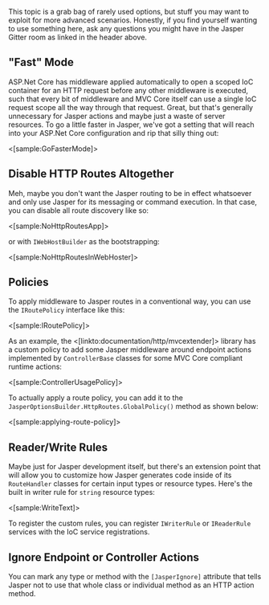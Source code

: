 <!--title:Advanced HTTP Configuration-->

This topic is a grab bag of rarely used options, but stuff you may want to exploit for more advanced scenarios. Honestly, if you find yourself
wanting to use something here, ask any questions you might have in the Jasper Gitter room as linked in the header above.


## "Fast" Mode

ASP.Net Core has middleware applied automatically to open a scoped IoC container for an HTTP request before any other middleware is executed, such
that every bit of middleware and MVC Core itself can use a single IoC request scope all the way through that request. Great, but that's generally 
unnecessary for Jasper actions and maybe just a waste of server resources. To go a little faster in Jasper, we've got a setting that will reach into your ASP.Net Core configuration and rip that silly thing out:

<[sample:GoFasterMode]>

## Disable HTTP Routes Altogether

Meh, maybe you don't want the Jasper routing to be in effect whatsoever and only use Jasper for its messaging or command execution. In that case, you 
can disable all route discovery like so:

<[sample:NoHttpRoutesApp]>

or with `IWebHostBuilder` as the bootstrapping:

<[sample:NoHttpRoutesInWebHoster]>


## Policies

To apply middleware to Jasper routes in a conventional way, you can use the `IRoutePolicy` interface like this:

<[sample:IRoutePolicy]>

As an example, the <[linkto:documentation/http/mvcextender]> library has a custom policy to add some Jasper middleware
around endpoint actions implemented by `ControllerBase` classes for some MVC Core compliant runtime actions:

<[sample:ControllerUsagePolicy]>

To actually apply a route policy, you can add it to the `JasperOptionsBuilder.HttpRoutes.GlobalPolicy()` method as shown below:

<[sample:applying-route-policy]>

## Reader/Write Rules

Maybe just for Jasper development itself, but there's an extension point that will allow you to customize how Jasper generates code inside of its `RouteHandler` classes for certain input types or resource types. Here's the built in writer rule for `string` resource types:

<[sample:WriteText]>

To register the custom rules, you can register `IWriterRule` or `IReaderRule` services with the IoC service registrations.


## Ignore Endpoint or Controller Actions

You can mark any type or method with the `[JasperIgnore]` attribute that tells Jasper not to use that whole class or individual method as an HTTP action method.

